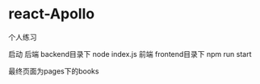 # react-Apollo
个人练习

启动
后端 backend目录下 node index.js
前端 frontend目录下 npm run start


最终页面为pages下的books
